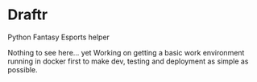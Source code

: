 # Draftr
Python Fantasy Esports helper


Nothing to see here... yet
Working on getting a basic work environment running in docker first to make dev, testing and deployment as simple as possible.
